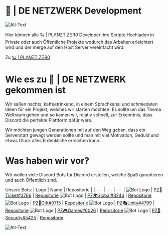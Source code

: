 # 🤖 | DE NETZWERK Development

<img src="https://github.com/PLANET-ZER0-Development/.github/blob/4f579f203797fd56be1f46a9fa74eb00124b91d9/profile/Logo.png" alt="Alt-Text" title="Logo" />

Hier können alle 🪐 | PLΛNΞT ZΞR0 Developer ihre Scripte Hochladen in Private oder auch Öffentliche Projekte wodurch das Arbeiten erleichtert wird und der merge auf den Host Server vereinfacht wird.

Zu <a href="https://discord.gg/b5SuaEzwvG">🪐 | PLΛNΞT ZΞR0<a>

# Wie es zu 🤖 | DE NETZWERK gekommen ist

Wir saßen nachts, kaffeetrinkend, in einem Sprachkanal und schmiedeten Ideen für ein Projekt, welches wir starten möchten. 
Es sollte um das Thema Weltraum gehen und so kamen wir, relativ schnell, zur Erkenntnis, dass Discord die perfekte Plattform dafür wäre. 

Wir möchten jungen Generationen mit auf den Weg geben, dass ein Serverstart gewagt werden sollte und man mit viel Motivation, Geduld und etwas Glück alles Erdenkliche erreichen kann.

# Was haben wir vor?

Wir wollen viele Discord Bots für Discord erstellen, welche Spaß garantieren und auch Öffentlich sind.

Unsere Bots:
| Logo | Name | Repositorie |
| --- | --- | --- |
<img src="https://github.com/PLANET-ZER0-Development/.github/blob/412aaddd3fd44e9772d3a14a707c53ffb871ce60/profile/230403.png" alt="Bot Logo" title="Bot Logo"> | <a href="https://discord.gg/JpStcqah5y">PZ🎫Ticket#3766<a> | <a href="https://github.com/PLANET-ZER0-Development/PZ-Ticket">Repositorie</a>
  <img src="https://github.com/PLANET-ZER0-Development/.github/blob/6ab597a6713407ce58e8637d3574433c8f6d94ac/profile/344403.png" alt="Bot Logo" title="Bot Logo"> | <a href="https://discord.gg/JpStcqah5y">PZ🌍Global#3246<a> | <a href="">Repositorie</a>
  <img src="https://github.com/PLANET-ZER0-Development/.github/blob/6ab597a6713407ce58e8637d3574433c8f6d94ac/profile/Present-Gift-Vector-SVG-Icon-9df3.png" alt="Bot Logo" title="Bot Logo"> | <a href="https://discord.gg/JpStcqah5y">PZ🎁Gift#0715<a> | <a href="">Repositorie</a>
  <img src="https://github.com/PLANET-ZER0-Development/.github/blob/6ab597a6713407ce58e8637d3574433c8f6d94ac/profile/1f3ad.png" alt="Bot Logo" title="Bot Logo"> | <a href="https://discord.gg/JpStcqah5y">PZ🎭Unity#4709<a> | <a href="">Repositorie</a>
  <img src="https://github.com/PLANET-ZER0-Development/.github/blob/6ab597a6713407ce58e8637d3574433c8f6d94ac/profile/game-controller-icon-11.png" alt="Bot Logo" title="Bot Logo"> | <a href="https://discord.gg/JpStcqah5y">PZ🎮Games#6026<a> | <a href="">Repositorie</a>
  <img src="https://github.com/PLANET-ZER0-Development/.github/blob/6ab597a6713407ce58e8637d3574433c8f6d94ac/profile/2285238.png" alt="Bot Logo" title="Bot Logo"> | <a href="https://discord.gg/JpStcqah5y">PZ🚨Security#5425<a> | <a href="">Repositorie</a>
  
  <img src="https://github.com/PLANET-ZER0-Development/.github/blob/4f579f203797fd56be1f46a9fa74eb00124b91d9/profile/Logo.png" alt="Alt-Text" title="Logo" />

